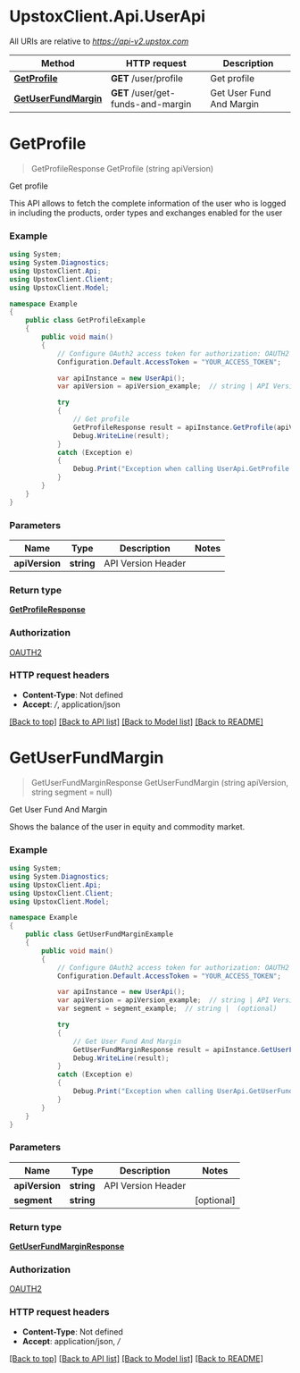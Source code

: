 # UpstoxClient.Api.UserApi

All URIs are relative to *https://api-v2.upstox.com*

Method | HTTP request | Description
------------- | ------------- | -------------
[**GetProfile**](UserApi.md#getprofile) | **GET** /user/profile | Get profile
[**GetUserFundMargin**](UserApi.md#getuserfundmargin) | **GET** /user/get-funds-and-margin | Get User Fund And Margin

<a name="getprofile"></a>
# **GetProfile**
> GetProfileResponse GetProfile (string apiVersion)

Get profile

This API allows to fetch the complete information of the user who is logged in including the products, order types and exchanges enabled for the user

### Example
```csharp
using System;
using System.Diagnostics;
using UpstoxClient.Api;
using UpstoxClient.Client;
using UpstoxClient.Model;

namespace Example
{
    public class GetProfileExample
    {
        public void main()
        {
            // Configure OAuth2 access token for authorization: OAUTH2
            Configuration.Default.AccessToken = "YOUR_ACCESS_TOKEN";

            var apiInstance = new UserApi();
            var apiVersion = apiVersion_example;  // string | API Version Header

            try
            {
                // Get profile
                GetProfileResponse result = apiInstance.GetProfile(apiVersion);
                Debug.WriteLine(result);
            }
            catch (Exception e)
            {
                Debug.Print("Exception when calling UserApi.GetProfile: " + e.Message );
            }
        }
    }
}
```

### Parameters

Name | Type | Description  | Notes
------------- | ------------- | ------------- | -------------
 **apiVersion** | **string**| API Version Header | 

### Return type

[**GetProfileResponse**](GetProfileResponse.md)

### Authorization

[OAUTH2](../README.md#OAUTH2)

### HTTP request headers

 - **Content-Type**: Not defined
 - **Accept**: */*, application/json

[[Back to top]](#) [[Back to API list]](../README.md#documentation-for-api-endpoints) [[Back to Model list]](../README.md#documentation-for-models) [[Back to README]](../README.md)
<a name="getuserfundmargin"></a>
# **GetUserFundMargin**
> GetUserFundMarginResponse GetUserFundMargin (string apiVersion, string segment = null)

Get User Fund And Margin

Shows the balance of the user in equity and commodity market.

### Example
```csharp
using System;
using System.Diagnostics;
using UpstoxClient.Api;
using UpstoxClient.Client;
using UpstoxClient.Model;

namespace Example
{
    public class GetUserFundMarginExample
    {
        public void main()
        {
            // Configure OAuth2 access token for authorization: OAUTH2
            Configuration.Default.AccessToken = "YOUR_ACCESS_TOKEN";

            var apiInstance = new UserApi();
            var apiVersion = apiVersion_example;  // string | API Version Header
            var segment = segment_example;  // string |  (optional) 

            try
            {
                // Get User Fund And Margin
                GetUserFundMarginResponse result = apiInstance.GetUserFundMargin(apiVersion, segment);
                Debug.WriteLine(result);
            }
            catch (Exception e)
            {
                Debug.Print("Exception when calling UserApi.GetUserFundMargin: " + e.Message );
            }
        }
    }
}
```

### Parameters

Name | Type | Description  | Notes
------------- | ------------- | ------------- | -------------
 **apiVersion** | **string**| API Version Header | 
 **segment** | **string**|  | [optional] 

### Return type

[**GetUserFundMarginResponse**](GetUserFundMarginResponse.md)

### Authorization

[OAUTH2](../README.md#OAUTH2)

### HTTP request headers

 - **Content-Type**: Not defined
 - **Accept**: application/json, */*

[[Back to top]](#) [[Back to API list]](../README.md#documentation-for-api-endpoints) [[Back to Model list]](../README.md#documentation-for-models) [[Back to README]](../README.md)
